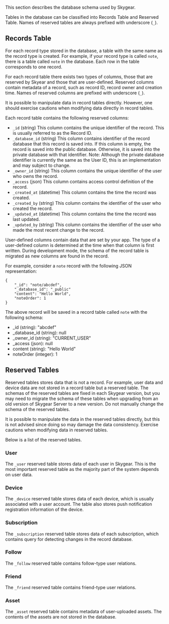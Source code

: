 This section describes the database schema used by Skygear.

Tables in the database can be classified into Records Table and Reserved Table.
Names of reserved tables are always prefixed with underscore (`_`).

## Records Table

For each record type stored in the database, a table with the same name as the record type is created. For example, if your record type is called `note`, there is a table called `note` in the database. Each row in the table corresponds to one record.

For each record table there exists two types of columns, those that are reserved by Skyear and those that are user-defined. Reserved columns contain metadata of a record, such as record ID, record owner and creation time. Names of reserved columns are prefixed with underscore (`_`).

It is possible to manipulate data in record tables directly. However, one should exercise cautions when modifying data directly in record tables.

Each record table contains the following reserved columns:

* `_id` (string) This column contains the unique identifier of the record. This is usually referred to as the Record ID.
* `_database_id` (string) This column contains identifier of the record database that this record is saved into. If this column is empty, the record is saved into the public database. Otherwise, it is saved into the private database with that identifier. Note: Although the private database identifier is currently the same as the User ID, this is an implementation and may subject to change.
* `_owner_id` (string) This column contains the unique identifier of the user who owns the record.
* `_access` (json) This column contains access control definition of the record.
* `_created_at` (datetime) This column contains the time the record was created.
* `_created_by` (string) This column contains the identifier of the user who created the record.
* `_updated_at` (datetime) This column contains the time the record was last updated.
* `_updated_by` (string) This column contains the identifier of the user who made the most recent change to the record.

User-defined columns contain data that are set by your app. The type of a user-defined column is determined at the time when that column is first written. During development mode, the schema of the record table is migrated as new columns are found in the record.

For example, consider a `note` record with the following JSON representation:

```
{
    "_id": "note/abcdef",
    "_database_id": "_public"
    "content": "Hello World",
    "noteOrder": 1
}
```

The above record will be saved in a record table called `note` with the following schema:

* _id (string): "abcdef"
* _database_id (string): null
* _owner_id (string): "CURRENT_USER"
* _access (json): null
* content (string): "Hello World"
* noteOrder (integer): 1

## Reserved Tables

Reserved tables stores data that is not a record. For example, user data and device data are not stored in a record table but a reserved table. The schemas of the reserved tables are fixed in each Skygear version, but you may need to migrate the schema of these tables when upgrading from an old version of Skygear Server to a new version. Do not manually change the schema of the reserved tables.

It is possible to manipulate the data in the reserved tables directly, but this is not advised since doing so may damage the data consistency. Exercise cautions when modifying data in reserved tables.

Below is a list of the reserved tables.

### User

The `_user` reserved table stores data of each user in Skygear. This is the most important reserved table as the majority part of the system depends on user data.

### Device

The `_device` reserved table stores data of each device, which is usually associated with a user account. The table also stores push notification registration information of the device.

### Subscription

The `_subscription` reserved table stores data of each subscription, which contains query for detecting changes in the record database.

### Follow

The `_follow` reserved table contains follow-type user relations.

### Friend

The `_friend` reserved table contains friend-type user relations.

### Asset

The `_asset` reserved table contains metadata of user-uploaded assets. The contents of the assets are not stored in the database.
